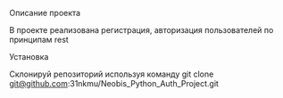 Описание проекта

В проекте реализована регистрация, авторизация пользователей по принципам rest


Установка

Склонируй репозиторий используя команду
git clone git@github.com:31nkmu/Neobis_Python_Auth_Project.git
